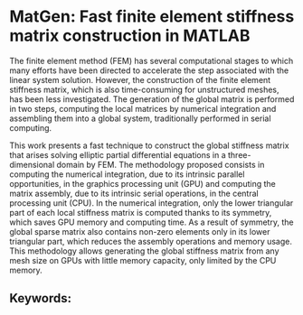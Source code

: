 # MatGen: Fast finite element stiffness matrix construction in MATLAB

The finite element method (FEM) has several computational stages to which many efforts have been directed to accelerate the step associated with the linear system solution.
However, the construction of the finite element stiffness matrix, which is also time-consuming for unstructured meshes, has been less investigated. 
The generation of the global matrix is performed in two steps, computing the local matrices by numerical integration and assembling them into a global system, traditionally performed in serial computing. 

This work presents a fast technique to construct the global stiffness matrix that arises solving elliptic partial differential equations in a three-dimensional domain by FEM. 
The methodology proposed consists in computing the numerical integration, due to its intrinsic parallel opportunities, in the graphics processing unit (GPU) and computing the matrix assembly, due to its intrinsic serial operations, in the central processing unit (CPU). 
In the numerical integration, only the lower triangular part of each local stiffness matrix is computed thanks to its symmetry, which saves GPU memory and computing time. As a result of symmetry, the global sparse matrix also contains non-zero elements only in its lower triangular part, which reduces the assembly operations and memory usage. 
This methodology allows generating the global stiffness matrix from any mesh size on GPUs with little memory capacity, only limited by the CPU memory. 

## Keywords: 
